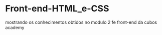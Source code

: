 # Front-end-HTML_e-CSS
mostrando os conhecimentos obtidos no modulo 2 fe front-end da cubos academy
